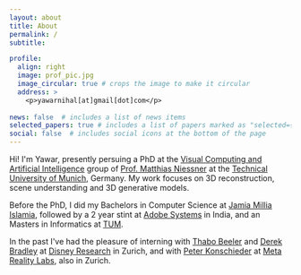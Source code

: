 ```yaml
---
layout: about
title: About
permalink: /
subtitle:

profile:
  align: right
  image: prof_pic.jpg
  image_circular: true # crops the image to make it circular
  address: >
    <p>yawarnihal[at]gmail[dot]com</p>
    
news: false  # includes a list of news items
selected_papers: true # includes a list of papers marked as "selected={true}"
social: false  # includes social icons at the bottom of the page
---
```

Hi! I'm Yawar, presently persuing a PhD at the [Visual Computing and Artificial Intelligence](https://niessnerlab.org/) group of [Prof. Matthias Niessner](https://niessnerlab.org/members/matthias_niessner/profile.html) at the [Technical University of Munich](https://www.tum.de/en/), Germany. My work focuses on 3D reconstruction, scene understanding and 3D generative models.

Before the PhD, I did my Bachelors in Computer Science at [Jamia Millia Islamia](https://www.jmi.ac.in/), followed by a 2 year stint at [Adobe Systems](https://www.adobe.com/) in India, and an Masters in Informatics at [TUM](https://www.tum.de/en/). 

In the past I've had the pleasure of interning with [Thabo Beeler](https://thabobeeler.com/) and [Derek Bradley](https://people.inf.ethz.ch/~bradleyd/) at [Disney Research](https://studios.disneyresearch.com/) in Zurich, and with [Peter Konschieder](https://scholar.google.com/citations?user=CxbDDRMAAAAJ&hl=en) at [Meta Reality Labs](https://about.meta.com/realitylabs/), also in Zurich. 
